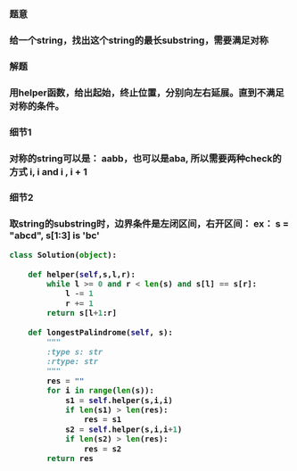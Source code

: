 

<h3>题意<h3>
<p>给一个string，找出这个string的最长substring，需要满足对称<p>


<h3>解题<h3>
<p>用helper函数，给出起始，终止位置，分别向左右延展。直到不满足对称的条件。<p>


<h3>细节1<h3>
<p>对称的string可以是： aabb，也可以是aba, 所以需要两种check的方式 i, i  and i , i + 1<p>

<h3>细节2<h3>
<p>取string的substring时，边界条件是左闭区间，右开区间：
ex： s = "abcd", s[1:3] is 'bc'<p>

```python
class Solution(object):
   
    def helper(self,s,l,r):
        while l >= 0 and r < len(s) and s[l] == s[r]:
            l -= 1
            r += 1
        return s[l+1:r]
    
    def longestPalindrome(self, s):
        """
        :type s: str
        :rtype: str
        """
        res = ""
        for i in range(len(s)):
            s1 = self.helper(s,i,i)
            if len(s1) > len(res):
                res = s1
            s2 = self.helper(s,i,i+1)
            if len(s2) > len(res):
                res = s2
        return res
        
```
